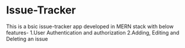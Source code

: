# Issue-Tracker

This is a bsic issue-tracker app developed in MERN stack with below features-
1.User Authentication and authorization
2.Adding, Editing and Deleting an issue 

